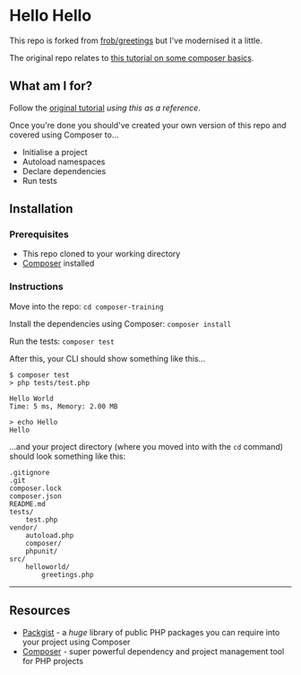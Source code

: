 # Hello Hello

This repo is forked from [frob/greetings](https://github.com/frob/greetings) but I've modernised it a little.

The original repo relates to [this tutorial on some composer basics](https://www.frobiovox.com/posts/2016/08/16/basic-hello-world-with-composer-and-php.html).


## What am I for?

Follow the [original tutorial](https://www.frobiovox.com/posts/2016/08/16/basic-hello-world-with-composer-and-php.html) *using this as a reference*.

Once you're done you should've created your own version of this repo and covered using Composer to...

  * Initialise a project
  * Autoload namespaces
  * Declare dependencies
  * Run tests


## Installation

### Prerequisites

  * This repo cloned to your working directory
  * [Composer](https://getcomposer.org/) installed

### Instructions

Move into the repo:
`cd composer-training`

Install the dependencies using Composer:
`composer install`

Run the tests:
`composer test`

After this, your CLI should show something like this...
```
$ composer test
> php tests/test.php

Hello World
Time: 5 ms, Memory: 2.00 MB

> echo Hello
Hello
```

...and your project directory (where you moved into with the `cd` command) should look something like this:
```
.gitignore
.git
composer.lock
composer.json
README.md
tests/
    test.php
vendor/
    autoload.php
    composer/
    phpunit/
src/
    helloworld/
        greetings.php
```

***

## Resources

 * [Packgist](https://packagist.org/) - a _huge_ library of public PHP packages you can require into your project using Composer
 * [Composer](https://getcomposer.org/) - super powerful dependency and project management tool for PHP projects